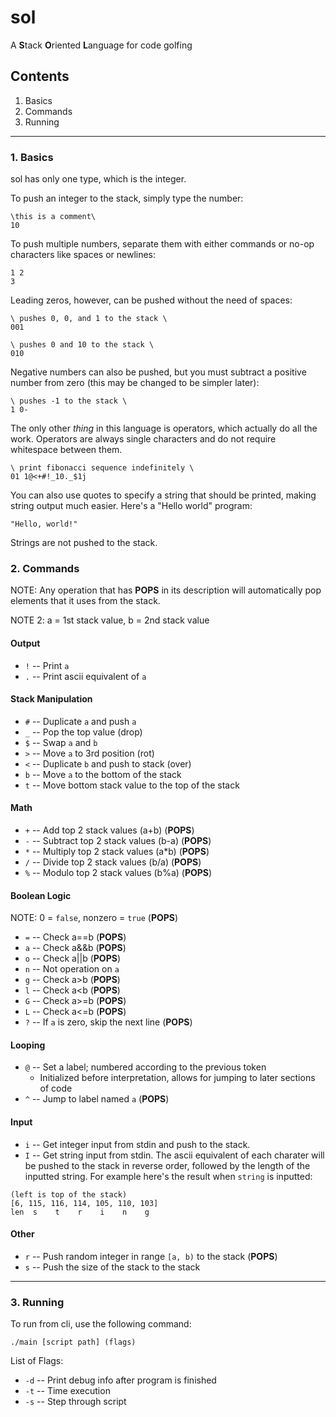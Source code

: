# sol

A **S**tack **O**riented **L**anguage for code golfing

## Contents
1. Basics
2. Commands
3. Running
___

### 1. Basics
sol has only one type, which is the integer.

To push an integer to the stack, simply type the number:
```
\this is a comment\
10
```
To push multiple numbers, separate them with either commands or no-op characters like spaces or newlines:
```
1 2
3
```
Leading zeros, however, can be pushed without the need of spaces:
```
\ pushes 0, 0, and 1 to the stack \
001

\ pushes 0 and 10 to the stack \
010
```
Negative numbers can also be pushed, but you must subtract a positive number from zero (this may be changed to be simpler later):
```
\ pushes -1 to the stack \
1 0-
```

The only other *thing* in this language is operators, which actually do all the work. Operators are always single characters and do not require whitespace between them.
```
\ print fibonacci sequence indefinitely \
01 1@<+#!_10._$1j
```

You can also use quotes to specify a string that should be printed, making string output much easier. Here's a "Hello world" program:
```
"Hello, world!"
```
Strings are not pushed to the stack.

### 2. Commands
NOTE: Any operation that has **POPS** in its description will automatically pop elements that it uses from the stack.

NOTE 2: a = 1st stack value, b = 2nd stack value

#### Output
- `!` -- Print `a`
- `.` -- Print ascii equivalent of `a`

#### Stack Manipulation
- `#` -- Duplicate `a` and push `a`
- `_` -- Pop the top value (drop)
- `$` -- Swap `a` and `b`
- `>` -- Move `a` to 3rd position (rot)
- `<` -- Duplicate `b` and push to stack (over)
- `b` -- Move `a` to the bottom of the stack
- `t` -- Move bottom stack value to the top of the stack

#### Math
- `+` -- Add top 2 stack values (a+b) (**POPS**)
- `-` -- Subtract top 2 stack values (b-a) (**POPS**)
- `*` -- Multiply top 2 stack values (a*b) (**POPS**)
- `/` -- Divide top 2 stack values (b/a) (**POPS**)
- `%` -- Modulo top 2 stack values (b%a) (**POPS**)

#### Boolean Logic
NOTE: 0 = `false`, nonzero = `true` (**POPS**)
- `=` -- Check a==b (**POPS**)
- `a` -- Check a&&b (**POPS**)
- `o` -- Check a||b (**POPS**)
- `n` -- Not operation on `a`
- `g` -- Check a>b (**POPS**)
- `l` -- Check a<b (**POPS**)
- `G` -- Check a>=b (**POPS**)
- `L` -- Check a<=b (**POPS**)
- `?` -- If `a` is zero, skip the next line (**POPS**)

#### Looping
- `@` -- Set a label; numbered according to the previous token
  - Initialized before interpretation, allows for jumping to later sections of code
- `^` -- Jump to label named `a` (**POPS**)

#### Input
- `i` -- Get integer input from stdin and push to the stack.
- `I` -- Get string input from stdin. The ascii equivalent of each charater will be pushed to the stack in reverse order, followed by the length of the inputted string. For example here's the result when `string` is inputted:
```
(left is top of the stack)
[6, 115, 116, 114, 105, 110, 103]
len  s    t    r    i    n    g
```

#### Other
- `r` -- Push random integer in range `[a, b)` to the stack (**POPS**)
- `s` -- Push the size of the stack to the stack

___

### 3. Running

To run from cli, use the following command:
```
./main [script path] (flags)
```

List of Flags:
- `-d` -- Print debug info after program is finished
- `-t` -- Time execution
- `-s` -- Step through script
